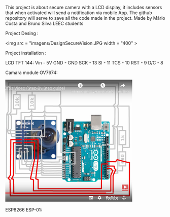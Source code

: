 This project is about secure camera with a LCD display, it includes sensors that when activated will send a notification via mobile App.
The github repository will serve to save all the code made in the project.
Made by Mário Costa and Bruno Silva
LEEC students

Project Desing :

<img src = "imagens/DesignSecureVision.JPG width = "400" >


Project installation : 

LCD TFT 144:
  Vin - 5V
  GND - GND
  SCK - 13
  SI - 11
  TCS - 10
  RST - 9
  D/C - 8
  
Camara module OV7674:
  
<img src = "imagens/OV7670module.PNG" width = "400" >

ESP8266 ESP-01:


